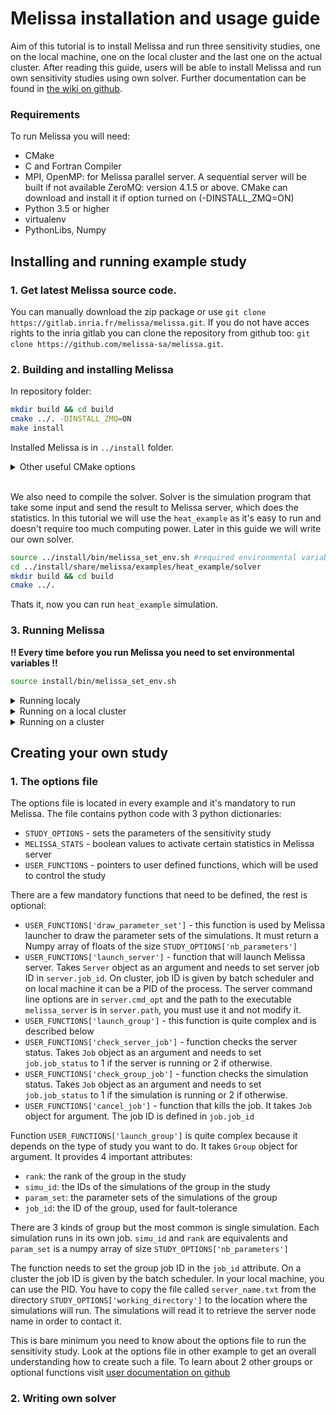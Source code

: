 # Melissa installation and usage guide

Aim of this tutorial is to install Melissa and run three sensitivity studies, one on the local machine, one on the local cluster and the last one on the actual cluster. After reading this guide, users will be able to install Melissa and run own sensitivity studies using own solver. Further documentation can be found in [the wiki on github](https://github.com/melissa-sa/melissa/wiki/1-Home).

### Requirements

To run Melissa you will need:

* CMake
* C and Fortran Compiler
* MPI, OpenMP: for Melissa parallel server. A sequential server will be built if not available
  ZeroMQ: version 4.1.5 or above. CMake can download and install it if option turned on (-DINSTALL_ZMQ=ON)
* Python 3.5 or higher
* virtualenv
* PythonLibs, Numpy

## Installing and running example study

### 1. Get latest Melissa source code.

You can manually download the zip package or use `git clone https://gitlab.inria.fr/melissa/melissa.git`.
If you do not have acces rights to the inria gitlab you can clone the repository from github too: `git clone https://github.com/melissa-sa/melissa.git`.

### 2. Building and installing Melissa

In repository folder:

```bash
mkdir build && cd build
cmake ../. -DINSTALL_ZMQ=ON
make install
```

Installed Melissa is in `../install` folder.

<details>
<summary>Other useful CMake options</summary>

```
-DCMAKE_INSTALL_PREFIX (default: '../install')    ->  Melissa install directory.
-DBUILD_WITH_MPI (default: ON)                    ->  Enable MPI.
-DBUILD_WITH_OpenMP (default: OFF)                ->  Enable OpenMP for Melissa Server.
-DINSTALL_ZMQ (default: OFF)                      ->  Allows CMake to install ZeroMQ.
-DBUILD_DOCUMENTATION (default: OFF)              ->  If Doxygen is found, build the Doxygen documentation.
-DBUILD_TESTING (default: ON)                     ->  Build Melissa tests. They can be run with "make test" or "ctest".
```

</details>

<br/>

We also need to compile the solver. Solver is the simulation program that take some input and send the result to Melissa server, which does the statistics. In this tutorial we will use the `heat_example` as it's easy to run and doesn't require too much computing power. Later in this guide we will write our own solver.

```bash
source ../install/bin/melissa_set_env.sh #required environmental variables to compile solver
cd ../install/share/melissa/examples/heat_example/solver
mkdir build && cd build
cmake ../.
```
Thats it, now you can run `heat_example` simulation.


### 3. Running Melissa

**!! Every time before you run Melissa you need to set environmental variables !!**

```bash
source install/bin/melissa_set_env.sh
```

<details>

<summary>Running localy</summary>

<br/>

### Running the study

Running Melissa localy means that it will run without the batch scheduler. Change folder to `heat_example/study_local` and run `melissa_launcher -o options`. 

### Problems

Any problem occured here can be an indication of bad installation. Be sure to check if you have every dependency and if you follow the instruction propperly

</details>

<details>

<summary>Running on a local cluster</summary>

<br/>

### Installing the OAR-docker

To run the study you will need to setup an OAR batch scheduler to mimic cluster on your local machine. It's a very handy development environment. You will need Docker and virtualenv installed on your machine. 

Go into the directory `install/share/melissa/examples/heat_example/study_OAR` and create virtual environment. OAR-docker requires python 3.5 or higher.

```bash
virtualenv -p python3.5 env3.5
source env3.5/bin/activate
```

Install OAR-docker

```bash
git clone https://github.com/oar-team/oar-docker.git
cd oar-docker
git checkout dev
pip install -e .
cd ..
```

Initialize Docker image with a minimal Debian Stretch linux distribution

```bash
oardocker init -e stretch
```

Replace regular Dockerfile that comes with OAR-docker with one that includes dependencies for Melissa and build the image

```bash
cp ./scripts/Dockerfile .oardocker/images/base/Dockerfile
oardocker build
```

Install OAR on the cluster from the web

```bash
oardocker install http://oar-ftp.imag.fr/oar/2.5/sources/testing/oar-2.5.8+rc5.tar.gz
```

The cluster is installed and ready to run.

### Starting and using a virtual cluster

Start the cluster with 3 nodes. You can share the Melissa directory with the host machine to avoid having to download and install melissa everytime you start the cluster

```bash
oardocker start -n 3  -v ~/path/to/melissa/on/host/machine:/home/docker/melissa
```

Connect to the frontend and if u shared Melissa folder it will be in `/home/docker/melissa`

```bash
oardocker connect frontend
```

Now, just follow standard installation of Melissa and `heat_example` solver. After this you are ready to launch sensitivity study. When you are finished, exit from oardocker and run `oardocker stop`. If you want to restart just type 2 commands at the start of the chapter.

To run the study type in `study_OAR` folder 
```bash
melissa_launcher -o options.py
```

### Problems

* Some networks block public DNS servers to encourage people to use network's own DNS server. Docker containers default to Google's 8.8.8.8 public DNS server. [This solution](https://development.robinwinslow.uk/2016/06/23/fix-docker-networking-dns/) can fix the problem of containers not updating and installing dependencies.
  

</details>

<details>

<summary>Running on a cluster</summary>

<br/>

### Adapting code to the environment

To run Melissa on a cluster you need to adapt the code to your batch scheduling systems and system environment. Before you try to run anything on remote cluster, please familiarize yourself with batch scheduling system of your cluster and options file (short but precise enough description is in the `Creating your own study` chapter).

Firstly, in your `study_Slurm/scripts` folder, change the shell files so they are valid with your scheduling system. Pay attention to the commands and partition names.

Secondly, in the same shell files add/load appropriate modules for MPI.

Thirdly, check options file. Look especially at `launch_server` and `launch_group` and check if commands sending jobs to batch scheduler are valid.

Lastly, check the shebang at `melissa_launcher`. This python interpreter have to have Numpy. If you know that some module have python with numpy, you can

```bash
module load *python module with numpy*
which python3
```

and copy the path to the shebang.

</details>

## Creating your own study

### 1. The options file

The options file is located in every example and it's mandatory to run Melissa. The file contains python code with 3 python dictionaries:

* `STUDY_OPTIONS` - sets the parameters of the sensitivity study
* `MELISSA_STATS` - boolean values to activate certain statistics in Melissa server
* `USER_FUNCTIONS` - pointers to user defined functions, which will be used to control the study

There are a few mandatory functions that need to be defined, the rest is optional:

* `USER_FUNCTIONS['draw_parameter_set']` - this function is used by Melissa launcher to draw the parameter sets of the simulations. It must return a Numpy array of floats of the size `STUDY_OPTIONS['nb_parameters']`
* `USER_FUNCTIONS['launch_server']` - function that will launch Melissa server. Takes `Server` object as an argument and needs to set server job ID in `server.job_id`. On cluster, job ID is given by batch scheduler and on local machine it can be a PID of the process. The server command line options are in `server.cmd_opt` and the path to the executable `melissa_server` is in `server.path`, you must use it and not modify it.
* `USER_FUNCTIONS['launch_group']` - this function is quite complex and is described below
* `USER_FUNCTIONS['check_server_job']` - function checks the server status. Takes `Job` object as an argument and needs to set `job.job_status` to 1 if the server is running or 2 if otherwise. 
* `USER_FUNCTIONS['check_group_job']` - function checks the simulation status. Takes `Job` object as an argument and needs to set `job.job_status` to 1 if the simulation is running or 2 if otherwise.
* `USER_FUNCTIONS['cancel_job']` - function that kills the job. It takes `Job` object for argument. The job ID is defined in `job.job_id`

Function `USER_FUNCTIONS['launch_group']` is quite complex because it depends on the type of study you want to do. It takes `Group` object for argument. It provides 4 important attributes:

* `rank`: the rank of the group in the study
* `simu_id`: the IDs of the simulations of the group in the study
* `param_set`: the parameter sets of the simulations of the group
* `job_id`: the ID of the group, used for fault-tolerance
  
There are 3 kinds of group but the most common is single simulation. Each simulation runs in its own job. `simu_id` and `rank` are equivalents and `param_set` is a numpy array of size `STUDY_OPTIONS['nb_parameters']`

The function needs to set the group job ID in the `job_id` attribute. On a cluster the job ID is given by the batch scheduler. In your local machine, you can use the PID. You have to copy the file called `server_name.txt` from the directory `STUDY_OPTIONS['working_directory']` to the location where the simulations will run. The simulations will read it to retrieve the server node name in order to contact it.

This is bare minimum you need to know about the options file to run the sensitivity study. Look at the options file in other example to get an overall understanding how to create such a file. To learn about 2 other groups or optional functions visit [user documentation on github](https://github.com/melissa-sa/melissa/wiki/4-User-Documentation)

### 2. Writing own solver
